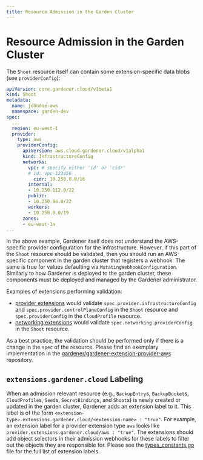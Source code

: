 ```yaml
---
title: Resource Admission in the Garden Cluster
---
```


# Resource Admission in the Garden Cluster

The `Shoot` resource itself can contain some extension-specific data blobs (see `providerConfig`):

```yaml
apiVersion: core.gardener.cloud/v1beta1
kind: Shoot
metadata:
  name: johndoe-aws
  namespace: garden-dev
spec:
  ...
  region: eu-west-1
  provider:
    type: aws
    providerConfig:
      apiVersion: aws.cloud.gardener.cloud/v1alpha1
      kind: InfrastructureConfig
      networks:
        vpc: # specify either 'id' or 'cidr'
        # id: vpc-123456
          cidr: 10.250.0.0/16
        internal:
        - 10.250.112.0/22
        public:
        - 10.250.96.0/22
        workers:
        - 10.250.0.0/19
      zones:
      - eu-west-1a
...
```

In the above example, Gardener itself does not understand the AWS-specific provider configuration for the infrastructure. However, if this part of the `Shoot` resource should be validated, then you should run an AWS-specific component in the garden cluster that registers a webhook. The same is true for values defaulting via `MutatingWebhookConfiguration`. Similarly to how Gardener is deployed to the garden cluster, these components must be deployed and managed by the Gardener administrator.

Examples of extensions performing validation:
- [provider extensions](../../extensions/README.md#infrastructure-provider) would validate `spec.provider.infrastructureConfig` and `spec.provider.controlPlaneConfig` in the `Shoot` resource and `spec.providerConfig` in the `CloudProfile` resource.
- [networking extensions](../../extensions/README.md#network-plugin) would validate `spec.networking.providerConfig` in the `Shoot` resource.

As a best practice, the validation should be performed only if there is a change in the `spec` of the resource. Please find an exemplary implementation in the [gardener/gardener-extension-provider-aws](https://github.com/gardener/gardener-extension-provider-aws/tree/master/pkg/admission/validator) repository.

## `extensions.gardener.cloud` Labeling

When an admission relevant resource (e.g., `BackupEntry`s, `BackupBucket`s, `CloudProfile`s, `Seed`s, `SecretBinding`s, and `Shoot`s) is newly created or updated in the garden cluster, Gardener adds an extension label to it. This label is of the form `<extension-type>.extensions.gardener.cloud/<extension-name> : "true"`. For example, an extension label for a provider extension type `aws` looks like `provider.extensions.gardener.cloud/aws : "true"`. The extensions should add object selectors in their admission webhooks for these labels to filter out the objects they are responsible for. Please see the [types_constants.go](../../pkg/apis/core/v1beta1/constants/types_constants.go) file for the full list of extension labels.
